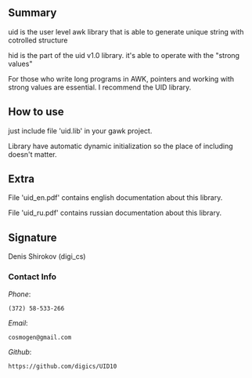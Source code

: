 ﻿
## Summary

uid is the user level awk library that is able to generate unique string with cotrolled structure

hid is the part of the uid v1.0 library. it's able to operate with the "strong values" 

For those who write long programs in AWK, pointers and working with strong values are essential.
I recommend the UID library.


## How to use

just include file 'uid.lib' in your gawk project.

Library have automatic dynamic initialization so the place of including doesn't matter.




## Extra

File 'uid_en.pdf' contains english documentation about this library.

File 'uid_ru.pdf' contains russian documentation about this library.


## Signature

Denis Shirokov (digi_cs)



### Contact Info

*Phone*:

    (372) 58-533-266

*Email*:

    cosmogen@gmail.com

*Github*:

    https://github.com/digics/UID10
